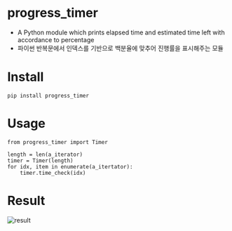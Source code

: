 # progress_timer
* A Python module which prints elapsed time and estimated time left with accordance to percentage
* 파이썬 반복문에서 인덱스를 기반으로 백분율에 맞추어 진행률을 표시해주는 모듈

# Install
`pip install progress_timer`

# Usage
```
from progress_timer import Timer

length = len(a_iterator)
timer = Timer(length)
for idx, item in enumerate(a_itertator):
    timer.time_check(idx)
```

# Result
![result](https://user-images.githubusercontent.com/24601847/77436904-607ff580-6e27-11ea-8ec3-af31dd60392d.png)
